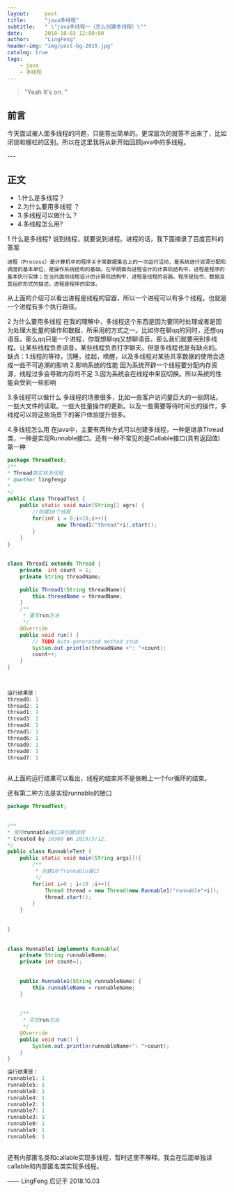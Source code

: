 ```yaml
---
layout:     post
title:      "java多线程"
subtitle:   " \"java多线程一（怎么创建多线程）\""
date:       2018-10-03 12:00:00
author:     "LingFeng"
header-img: "img/post-bg-2015.jpg"
catalog: true
tags:
    - java
    - 多线程
---
```


> “Yeah It's on. ”


## 前言

今天面试被人面多线程的问题，只能答出简单的。更深层次的就答不出来了，比如闭锁和棚栏的区别。所以在这里我将从新开始回顾java中的多线程。
 
 
<p id = "build"></p>
---

## 正文
 
* 1.什么是多线程？
* 2.为什么要用多线程 ？
* 3.多线程可以做什么？
* 4.多线程怎么用?
 
1 什么是多线程?
    说到线程，就要说到进程。进程的话，我下面摘录了百度百科的答案
 
    进程（Process）是计算机中的程序关于某数据集合上的一次运行活动，是系统进行资源分配和调度的基本单位，是操作系统结构的基础。在早期面向进程设计的计算机结构中，进程是程序的基本执行实体；在当代面向线程设计的计算机结构中，进程是线程的容器。程序是指令、数据及其组织形式的描述，进程是程序的实体。
 
从上面的介绍可以看出进程是线程的容器，所以一个进程可以有多个线程。也就是一个进程有多个执行路径。
 
2 为什么要用多线程
    在我的理解中，多线程这个东西是因为要同时处理或者是因为处理大批量的操作和数据，所采用的方式之一。比如你在聊qq的同时，还想qq语音。那么qq只是一个进程，你既想聊qq又想聊语音。那么我们就要用到多线程。让某些线程负责语音，某些线程负责打字聊天。但是多线程也是有缺点的。
缺点：1.线程的等待，沉睡，挂起，唤醒，以及多线程对某些共享数据的使用会造成一些不可追溯的影响
         2.影响系统的性能 因为系统开辟一个线程要分配内存资源，线程过多会导致内存的不足 
         3.因为系统会在线程中来回切换。所以系统的性能会受到一些影响
 
3.多线程可以做什么
    多线程的场景很多，比如一些客户访问量巨大的一些网站。一些大文件的读取。一些大批量操作的更新。以及一些需要等待时间长的操作，多线程可以将这些场景下的客户体验提升很多。
 
4.多线程怎么用
    在java中，主要有两种方式可以创建多线程，一种是继承Thread类，一种是实现Runnable接口。还有一种不常见的是Callable接口(具有返回值)
    第一种
```java 
package ThreadTest;
/**
* Thread类实现多线程
* @author lingfengz
*
*/
public class ThreadTest {
    public static void main(String[] agrs) {
        //创建10个线程
        for(int i = 0;i<10;i++){
                new Thread1("thread"+i).start();
        }
    }
}
 
 
class Thread1 extends Thread {
    private  int count = 1;
    private String threadName;
 
    public Thread1(String threadName){
        this.threadName = threadName;
    }
    /**
     * 重写run方法
     */
    @Override
    public void run() {
        // TODO Auto-generated method stub
        System.out.println(threadName +": "+count);
        count++;
    }
}
 

 
运行结果是：
thread0: 1
thread2: 1
thread1: 1
thread3: 1
thread4: 1
thread5: 1
thread6: 1
thread9: 1
thread8: 1
thread7: 1
 
```
 
 
 从上面的运行结果可以看出，线程的结束并不是依赖上一个for循环的结束。
 
还有第二种方法是实现runnable的接口
 
 
```java
package ThreadTest;
 
 
/**
* 使用runnable接口来创建线程
* Created by 10360 on 2019/3/12.
*/
public class RunnableTest {
    public static void main(String args[]){
        /**
         * 创建10个runnable接口
         */
        for(int i=0 ; i<10 ;i++){
            Thread thread = new Thread(new Runnable1("runnable"+i));
            thread.start();
        }
    }
 
 
}
 
 
class Runnable1 implements Runnable{
    private String runnableName;
    private int count=1;
 
 
    public Runnable1(String runnableName) {
        this.runnableName = runnableName;
    }
 
 
    /**
     * 实现run方法
     */
    @Override
    public void run() {
        System.out.println(runnableName+": "+count);
    }
}
 
运行结果是：
runnable1: 1
runnable5: 1
runnable8: 1
runnable4: 1
runnable2: 1
runnable7: 1
runnable3: 1
runnable0: 1
runnable9: 1
runnable6: 1
 
```
 
还有内部匿名类和callable实现多线程，暂时这里不解释。我会在后面单独讲callable和内部匿名类实现多线程。

—— LingFeng 后记于 2018.10.03